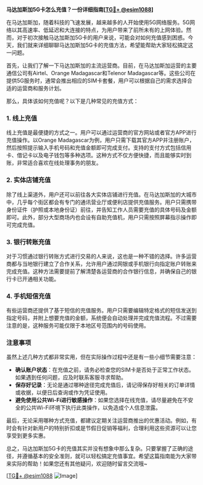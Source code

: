 **马达加斯加5G卡怎么充值？一份详细指南[[TG💪+ @esim1088](https://t.me/s/esim1088)]**

在马达加斯加，随着科技的飞速发展，越来越多的人开始使用5G网络服务。5G网络以其高速率、低延迟和大连接的特点，为用户带来了前所未有的上网体验。然而，对于初次接触马达加斯加5G卡的用户来说，可能会对如何充值感到困惑。今天，我们就来详细聊聊马达加斯加5G卡的充值方法，希望能帮助大家轻松搞定这一问题。

首先，让我们了解一下马达加斯加的主流运营商。目前，在马达加斯加运营的主要通信公司有Airtel、Orange Madagascar和Telenor Madagascar等。这些公司在提供5G服务时，通常会推出相应的SIM卡套餐，用户可以根据自己的需求选择合适的运营商和服务计划。

那么，具体该如何充值呢？以下是几种常见的充值方式：

### 1. 线上充值

线上充值是最便捷的方式之一。用户可以通过运营商的官方网站或者官方APP进行充值操作。以Orange Madagascar为例，用户只需下载其官方APP并注册账户，然后按照提示输入手机号码和充值金额即可完成支付。支持的支付方式包括信用卡、借记卡以及电子钱包等多种选项。这种方式不仅方便快捷，而且能够实时到账，非常适合喜欢在线处理事务的朋友。

### 2. 实体店铺充值

除了线上渠道外，用户还可以前往各大实体店铺进行充值。在马达加斯加的大城市中，几乎每个街区都会有专门的通讯营业厅或便利店提供充值服务。用户只需携带身份证件（护照或本地身份证）前往，并告知工作人员需要充值的具体号码及金额即可。此外，部分大型商场内也会设有自助充值机，用户只需按照屏幕指示操作即可完成充值。

### 3. 银行转账充值

对于习惯通过银行转账方式进行交易的人来说，这也是一种不错的选择。许多运营商都与当地银行建立了合作关系，允许用户通过网银或手机银行向指定账户转账来完成充值。这种方法需要提前了解清楚各运营商的合作银行信息，并确保自己的银行卡已开通相关功能。

### 4. 手机短信充值

有些运营商还提供了基于短信的充值服务。用户只需要编辑特定格式的短信发送到指定号码，并附上想要充值的金额，系统便会自动处理并完成充值流程。不过需要注意的是，这种服务可能仅限于本地区号范围内的号码使用。

### 注意事项

虽然上述几种方式都非常实用，但在实际操作过程中还是有一些小细节需要注意：

- **确认账户状态**：在充值之前，请务必检查您的SIM卡是否处于正常工作状态。如果遇到任何问题，应及时联系客服寻求帮助。
- **保存好记录**：无论是通过哪种途径完成充值后，请记得保存好相关的订单详情或收据，以便日后查询或作为凭证使用。
- **避免使用公共Wi-Fi进行敏感操作**：如果您选择在线充值，请尽量避免在不安全的公共Wi-Fi环境下执行此类操作，以免造成个人信息泄露。

最后，无论采用哪种方式充值，都建议定期关注运营商推出的优惠活动。例如，有时会有针对新用户的特别折扣或是节假日促销等福利，合理利用这些资源可以让您享受到更多实惠。

总之，马达加斯加5G卡的充值其实并没有想象中那么复杂。只要掌握了正确的途径，并遵循基本的安全准则，就可以轻松搞定充值事宜。希望这篇指南能为大家带来实际的帮助！如果您还有其他疑问，欢迎随时留言交流哦~

[[TG💪+ @esim1088](https://t.me/s/esim1088) ![Image](https://i.postimg.cc/4NQfJmqS/Snipaste-2025-05-13-00-14-12.png)]